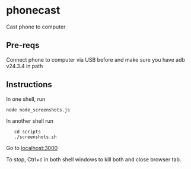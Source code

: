 # phonecast

Cast phone to computer

## Pre-reqs

Connect phone to computer via USB before and make sure you have adb v24.3.4 in path

## Instructions

In one shell, run

``` node node_screenshots.js ```

In another shell run

```
   cd scripts
   ./screenshots.sh
```

Go to [localhost:3000](localhost:3000)

To stop, Ctrl+c in both shell windows to kill both and close browser tab.